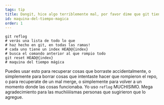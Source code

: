 ```yaml
---
tags: tip
title: Dangit, hice algo terriblemente mal, por favor dime que git tiene una maquina del tiempo mágica!?!
id: maquina-del-tiempo-magica
order: 1
---
```


```git
git reflog
# verás una lista de todo lo que
# haz hecho en git, en todas las ramas!
# cada uno tiene un index HEAD@{index}
# busca el comando anterior al que rompio todo
git reset HEAD@{index}
# maquina del tiempo mágica
```

Puedes usar esto para recuperar cosas que borraste accidentalmente, o simplemente para borrar cosas que intentaste hacer que rompieron el repo, o para recuperate de un mal merge, o simplemente para volver a un momento donde las cosas funcionaba. Yo uso `reflog` MUCHISIMO. Mega agradecimiento para las muchiiiiismas personas que sugirieron que lo agregue.

